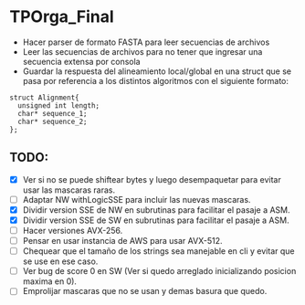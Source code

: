 # TPOrga_Final

* Hacer parser de formato FASTA para leer secuencias de archivos
* Leer las secuencias de archivos para no tener que ingresar una secuencia extensa por consola
* Guardar la respuesta del alineamiento local/global en una struct que se pasa por referencia a los distintos algoritmos con el siguiente formato: 
~~~~
struct Alignment{
  unsigned int length;
  char* sequence_1;
  char* sequence_2;
};
~~~~

## TODO:

- [x] Ver si no se puede shiftear bytes y luego desempaquetar para evitar usar las mascaras raras.
- [ ] Adaptar NW withLogicSSE para incluir las nuevas mascaras.
- [x] Dividir version SSE de NW en subrutinas para facilitar el pasaje a ASM.
- [x] Dividir version SSE de SW en subrutinas para facilitar el pasaje a ASM.
- [ ] Hacer versiones AVX-256.
- [ ] Pensar en usar instancia de AWS para usar AVX-512.
- [ ] Chequear que el tamaño de los strings sea manejable en cli y evitar que se use en ese caso.
- [ ] Ver bug de score 0 en SW (Ver si quedo arreglado inicializando posicion maxima en 0).
- [ ] Emprolijar mascaras que no se usan y demas basura que quedo.